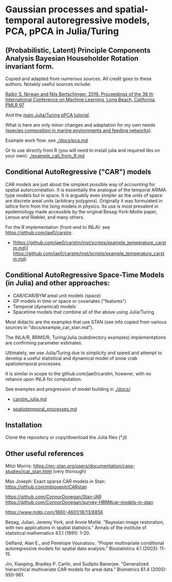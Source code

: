 # Gaussian processes and spatial-temporal autoregressive models, PCA, pPCA in Julia/Turing


## (Probabilistic, Latent) Principle Components Analysis Bayesian Householder Rotation invariant form.

Copied and adapted from numerous sources. All credit goes to these authors. Notably useful sources include:

[Rajbir S. Nirwan and Nils Bertschinger, 2019. Proceedings of the 36 th International Conference on Machine Learning, Long Beach, California, PMLR 97](https://github.com/jae0/HouseholderBPCA/blob/master/py_stan_code/ppca_house_improved.stan)
 
And the [main Julia/Turing pPCA tutorial](https://turing.ml/v0.21/tutorials/11-probabilistic-pca).

What is here are only minor changes and adaptation for my own needs ([species composition in marine environments and feeding networks](https://github.com/jae0/aegis)).

Example work flow: see [./docs/pca.md](./docs/pca.md) 

Or to use directly from R (you will need to install julia and required libs on your own): [./example_call_from_R.md](./example_call_from_R.md)


## Conditional AutoRegressive ("CAR") models 

CAR models are just about the simplest possible way of accounting for spatial autorcorrelation. It is essentially the analogue of the temporal ARIMA type models but in space. It is arguably even simpler as the units of space are discrete areal units (arbitrary polygons). Originally it was formulated in lattice form from the Ising models in physics. Its use is most prevalent in epidemiology made accessible by the original Besag-York-Mollie paper, Leroux and Riebler, and many others.

For the R implementation (front-end to INLA): see https://github.com/jae0/carstm .

- [https://github.com/jae0/carstm/inst/scripts/example_temperature_carstm.md]( https://github.com/jae0/carstm/inst/scripts/example_temperature_carstm.md)




## Conditional AutoRegressive Space-Time Models (in Julia) and other approaches: 

- CAR/ICAR/BYM areal unit models (space)
- GP models in time or space or covariates ("features")
- Temporal (dynamical) models  
- Spacetime models that combine all of the above using Julia/Turing

Most didactic are the examples that use STAN (see info copied from various sources in "docs/example_car_stan.md"). 

The INLA/R, BRMS/R, Turing/Julia (subdirectory examples) implementations are confirming parameter estimates.

Ultimately, we use Julia/Turing due to simplicity and speed and attempt to develop a useful statistical and dynamical model of snow crab spatiotemporal processes.

It is similar in scope to the github.com/jae0/carstm, however, with no reliance upon INLA for computation. 

See examples and progression of model building in [./docs/](./docs/):
 
- [carstm_julia.md](./docs/carstm_julia.md)
    
- [spatiotemporal_processes.md](./docs/spatiotemporal_processes.md)
       


## Installation 

Clone the repository or copy/download the Julia files (*.jl)


## Other useful references

Mitzi Morris: https://mc-stan.org/users/documentation/case-studies/icar_stan.html (very thorough)

Max Joseph: Exact sparse CAR models in Stan: https://github.com/mbjoseph/CARstan 

https://github.com/ConnorDonegan/Stan-IAR
https://github.com/ConnorDonegan/survey-HBM#car-models-in-stan

https://www.mdpi.com/1660-4601/18/13/6856

Besag, Julian, Jeremy York, and Annie Mollié. "Bayesian image restoration, with two applications in spatial statistics." Annals of the institute of statistical mathematics 43.1 (1991): 1-20.

Gelfand, Alan E., and Penelope Vounatsou. "Proper multivariate conditional autoregressive models for spatial data analysis." Biostatistics 4.1 (2003): 11-15.

Jin, Xiaoping, Bradley P. Carlin, and Sudipto Banerjee. "Generalized hierarchical multivariate CAR models for areal data." Biometrics 61.4 (2005): 950-961.

